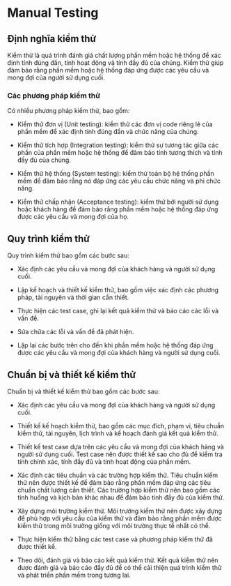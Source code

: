 # Manual Testing
## Định nghĩa kiểm thử
Kiểm thử là quá trình đánh giá chất lượng phần mềm hoặc hệ thống để xác định tính đúng đắn, tính hoạt động và tính đầy đủ của chúng. Kiểm thử giúp đảm bảo rằng phần mềm hoặc hệ thống đáp ứng được các yêu cầu và mong đợi của người sử dụng cuối.

### Các phương pháp kiểm thử
Có nhiều phương pháp kiểm thử, bao gồm:

- Kiểm thử đơn vị (Unit testing): kiểm thử các đơn vị code riêng lẻ của phần mềm để xác định tính đúng đắn và chức năng của chúng.

- Kiểm thử tích hợp (Integration testing): kiểm thử sự tương tác giữa các phần của phần mềm hoặc hệ thống để đảm bảo tính tương thích và tính đầy đủ của chúng.

- Kiểm thử hệ thống (System testing): kiểm thử toàn bộ hệ thống phần mềm để đảm bảo rằng nó đáp ứng các yêu cầu chức năng và phi chức năng.

- Kiểm thử chấp nhận (Acceptance testing): kiểm thử bởi người sử dụng hoặc khách hàng để đảm bảo rằng phần mềm hoặc hệ thống đáp ứng được các yêu cầu và mong đợi của họ.

## Quy trình kiểm thử
Quy trình kiểm thử bao gồm các bước sau:

- Xác định các yêu cầu và mong đợi của khách hàng và người sử dụng cuối.

- Lập kế hoạch và thiết kế kiểm thử, bao gồm việc xác định các phương pháp, tài nguyên và thời gian cần thiết.

- Thực hiện các test case, ghi lại kết quả kiểm thử và báo cáo các lỗi và vấn đề.

- Sửa chữa các lỗi và vấn đề đã phát hiện.

- Lặp lại các bước trên cho đến khi phần mềm hoặc hệ thống đáp ứng được các yêu cầu và mong đợi của khách hàng và người sử dụng cuối.

## Chuẩn bị và thiết kế kiểm thử
Chuẩn bị và thiết kế kiểm thử bao gồm các bước sau:
- Xác định các yêu cầu và mong đợi của khách hàng và người sử dụng cuối.

- Thiết kế kế hoạch kiểm thử, bao gồm các mục đích, phạm vi, tiêu chuẩn kiểm thử, tài nguyên, lịch trình và kế hoạch đánh giá kết quả kiểm thử.

- Thiết kế test case dựa trên các yêu cầu và mong đợi của khách hàng và người sử dụng cuối. Test case nên được thiết kế sao cho đủ để kiểm tra tính chính xác, tính đầy đủ và tính hoạt động của phần mềm.

- Xác định các tiêu chuẩn và các trường hợp kiểm thử. Tiêu chuẩn kiểm thử nên được thiết kế để đảm bảo rằng phần mềm đáp ứng các tiêu chuẩn chất lượng cần thiết. Các trường hợp kiểm thử nên bao gồm các tình huống và kịch bản khác nhau để đảm bảo tính đầy đủ của kiểm thử.

- Xây dựng môi trường kiểm thử. Môi trường kiểm thử nên được xây dựng để phù hợp với yêu cầu của kiểm thử và đảm bảo rằng phần mềm được kiểm thử trong môi trường giống với môi trường thực tế nhất có thể.

- Thực hiện kiểm thử bằng các test case và phương pháp kiểm thử đã được thiết kế.

- Theo dõi, đánh giá và báo cáo kết quả kiểm thử. Kết quả kiểm thử nên được đánh giá và báo cáo đầy đủ để có thể cải thiện quá trình kiểm thử và phát triển phần mềm trong tương lai.
